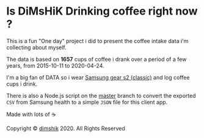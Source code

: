 # Is DiMsHiK Drinking coffee right now ?


This is a fun "One day" project i did to present the coffee intake data i'm collecting about myself.

The data is based on **1657** cups of coffee i drank over a period of a few years, from 2015-10-11 to 2020-04-24.

I'm a big fan of DATA so i wear [Samsung gear s2 (classic)](http://www.samsung.com/global/galaxy/gear-s2/) and log coffee cups i drink.

There is also a Node.js script on the [master](https://github.com/dimshik100/Am-i-drinking-coffee-right-now/tree/master) branch to convert the exported `CSV` from Samsung health to a simple `JSON` file for this client app.

Made with lots of ☕️

Copyright © [dimshik](https://twitter.com/dimshik100) 2020. All Rights Reserved
